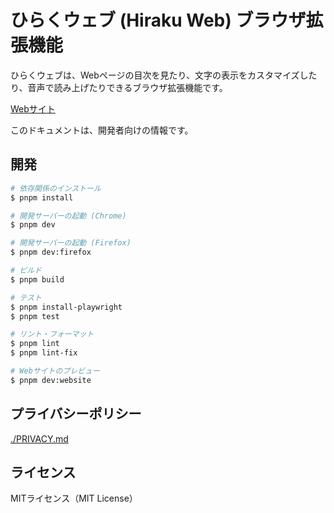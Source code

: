 # ひらくウェブ (Hiraku Web) ブラウザ拡張機能

ひらくウェブは、Webページの目次を見たり、文字の表示をカスタマイズしたり、音声で読み上げたりできるブラウザ拡張機能です。

[Webサイト](https://ymrl.github.io/hiraku-web/)

このドキュメントは、開発者向けの情報です。

## 開発

```bash
# 依存関係のインストール
$ pnpm install

# 開発サーバーの起動 (Chrome)
$ pnpm dev

# 開発サーバーの起動 (Firefox)
$ pnpm dev:firefox

# ビルド
$ pnpm build

# テスト
$ pnpm install-playwright
$ pnpm test

# リント・フォーマット
$ pnpm lint
$ pnpm lint-fix

# Webサイトのプレビュー
$ pnpm dev:website
```

## プライバシーポリシー

[./PRIVACY.md](./PRIVACY.md)

## ライセンス

MITライセンス（MIT License）
